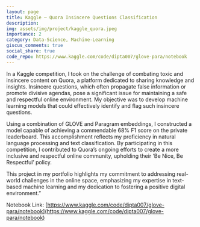 ```yaml
---
layout: page
title: Kaggle – Quora Insincere Questions Classification
description:
img: assets/img/project/kaggle_quora.jpeg
importance: 2
category: Data-Science, Machine-Learning
giscus_comments: true
social_share: true
code_repo: https://www.kaggle.com/code/dipta007/glove-para/notebook
---
```


In a Kaggle competition, I took on the challenge of combating toxic and insincere content on Quora, a platform dedicated to sharing knowledge and insights. Insincere questions, which often propagate false information or promote divisive agendas, pose a significant issue for maintaining a safe and respectful online environment. My objective was to develop machine learning models that could effectively identify and flag such insincere questions.

Using a combination of GLOVE and Paragram embeddings, I constructed a model capable of achieving a commendable 68% F1 score on the private leaderboard. This accomplishment reflects my proficiency in natural language processing and text classification. By participating in this competition, I contributed to Quora’s ongoing efforts to create a more inclusive and respectful online community, upholding their ‘Be Nice, Be Respectful’ policy.

This project in my portfolio highlights my commitment to addressing real-world challenges in the online space, emphasizing my expertise in text-based machine learning and my dedication to fostering a positive digital environment.”

Notebook Link: [https://www.kaggle.com/code/dipta007/glove-para/notebook](https://www.kaggle.com/code/dipta007/glove-para/notebook)
